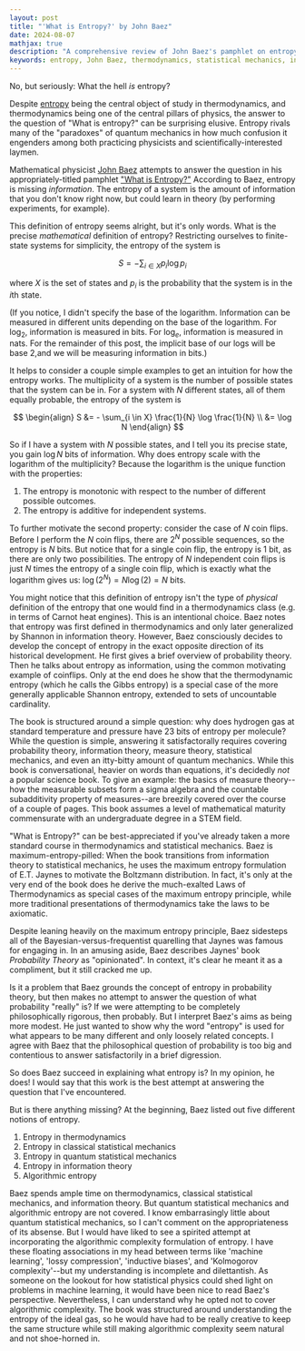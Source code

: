 ```yaml
---
layout: post
title: "'What is Entropy?' by John Baez"
date: 2024-08-07
mathjax: true
description: "A comprehensive review of John Baez's pamphlet on entropy, exploring its mathematical definition, applications in thermodynamics, and connections to information theory. This post delves into the concept of entropy as missing information and its significance across various fields of physics."
keywords: entropy, John Baez, thermodynamics, statistical mechanics, information theory, physics, mathematical physics, probability theory, maximum entropy principle
---
```


No, but seriously: What the hell *is* entropy?

Despite [entropy](https://en.wikipedia.org/wiki/Entropy) being the central object of study in thermodynamics, and thermodynamics being one of the central pillars of physics, the answer to the question of "What is entropy?" can be surprising elusive. Entropy rivals many of the "paradoxes" of quantum mechanics in how much confusion it engenders among both practicing physicists and scientifically-interested laymen.

Mathematical physicist [John Baez](https://math.ucr.edu/home/baez/) attempts to answer the question in his appropriately-titled pamphlet ["What is Entropy?"](https://math.ucr.edu/home/baez/what_is_entropy.pdf) According to Baez, entropy is missing *information*. The entropy of a system is the amount of information that you don't know right now, but could learn in theory (by performing experiments, for example).

This definition of entropy seems alright, but it's only words. What is the precise *mathematical* definition of entropy? Restricting ourselves to finite-state systems for simplicity, the entropy of the system is

$$S = - \sum_{i \in X} p_i \log p_i$$

where $X$ is the set of states and $p_i$ is the probability that the system is in the $i$th state. 

(If you notice, I didn't specify the base of the logarithm. Information can be measured in different units depending on the base of the logarithm. For $\log_2$, information is measured in bits. For $\log_e$, information is measured in nats. For the remainder of this post, the implicit base of our logs will be base 2,and we will be measuring information in bits.)

It helps to consider a couple simple examples to get an intuition for how the entropy works. The multiplicity of a system is the number of possible states that the system can be in. For a system with $N$ different states, all of them equally probable, the entropy of the system is 

$$
\begin{align}
S &= - \sum_{i \in X} \frac{1}{N} \log \frac{1}{N} \\
&= \log N
\end{align}
$$

So if I have a system with $N$ possible states, and I tell you its precise state, you gain $\log N$ bits of information. Why does entropy scale with the logarithm of the multiplicity? Because the logarithm is the unique function with the properties:

1. The entropy is monotonic with respect to the number of different possible outcomes.
2. The entropy is additive for independent systems.

To further motivate the second property: consider the case of $N$ coin flips. Before I perform the $N$ coin flips, there are $2^N$ possible sequences, so the entropy is $N$ bits. But notice that for a single coin flip, the entropy is $1$ bit, as there are only two possibilities. The entropy of $N$ independent coin flips is just $N$ times the entropy of a single coin flip, which is exactly what the logarithm gives us: $\log(2^N) = N \log(2) = N$ bits.

You might notice that this definition of entropy isn't the type of *physical* definition of the entropy that one would find in a thermodynamics class (e.g. in terms of Carnot heat engines). This is an intentional choice. Baez notes that entropy was first defined in thermodynamics and only later generalized by Shannon in information theory. However, Baez consciously decides to develop the concept of entropy in the exact opposite direction of its historical development. He first gives a brief overview of probability theory. Then he talks about entropy as information, using the common motivating example of coinflips. Only at the end does he show that the thermodynamic entropy (which he calls the Gibbs entropy) is a special case of the more generally applicable Shannon entropy, extended to sets of uncountable cardinality.

The book is structured around a simple question: why does hydrogen gas at standard temperature and pressure have 23 bits of entropy per molecule? While the question is simple, answering it satisfactorally requires covering probability theory, information theory, measure theory, statistical mechanics, and even an itty-bitty amount of quantum mechanics. While this book is conversational, heavier on words than equations, it's decidedly *not* a popular science book. To give an example: the basics of measure theory--how the measurable subsets form a sigma algebra and the countable subadditivity property of measures--are breezily covered over the course of a couple of pages. This book assumes a level of mathematical maturity commensurate with an undergraduate degree in a STEM field.

"What is Entropy?" can be best-appreciated if you've already taken a more standard course in thermodynamics and statistical mechanics. Baez is maximum-entropy-pilled: When the book transitions from information theory to statistical mechanics, he uses the maximum entropy formulation of E.T. Jaynes to motivate the Boltzmann distribution. In fact, it's only at the very end of the book does he derive the much-exalted Laws of Thermodynamics as special cases of the maximum entropy principle, while more traditional presentations of thermodynamics take the laws to be axiomatic.

Despite leaning heavily on the maximum entropy principle, Baez sidesteps all of the Bayesian-versus-frequentist quarelling that Jaynes was famous for engaging in. In an amusing aside, Baez describes Jaynes' book *Probability Theory* as "opinionated". In context, it's clear he meant it as a compliment, but it still cracked me up.

Is it a problem that Baez grounds the concept of entropy in probability theory, but then makes no attempt to answer the question of what probability "really" is? If we were attempting to be completely philosophically rigorous, then probably. But I interpret Baez's aims as being more modest. He just wanted to show why the word "entropy" is used for what appears to be many different and only loosely related concepts. I agree with Baez that the philosophical question of probability is too big and contentious to answer satisfactorily in a brief digression.

So does Baez succeed in explaining what entropy is? In my opinion, he does! I would say that this work is the best attempt at answering the question that I've encountered.

But is there anything missing? At the beginning, Baez listed out five different notions of entropy.

1. Entropy in thermodynamics
2. Entropy in classical statistical mechanics
3. Entropy in quantum statistical mechanics
4. Entropy in information theory
5. Algorithmic entropy

Baez spends ample time on thermodynamics, classical statistical mechanics, and information theory. But quantum statistical mechanics and algorithmic entropy are not covered. I know embarrasingly little about quantum statistical mechanics, so I can't comment on the appropriateness of its absense. But I would have liked to see a spirited attempt at incorporating the algorithmic complexity formulation of entropy. I have these floating associations in my head between terms like 'machine learning', 'lossy compression', 'inductive biases', and 'Kolmogorov complexity'--but my understanding is incomplete and dilettantish. As someone on the lookout for how statistical physics could shed light on problems in machine learning, it would have been nice to read Baez's perspective. Nevertheless, I can understand why he opted not to cover algorithmic complexity. The book was structured around understanding the entropy of the ideal gas, so he would have had to be really creative to keep the same structure while still making algorithmic complexity seem natural and not shoe-horned in.